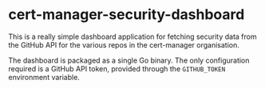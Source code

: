 # cert-manager-security-dashboard

This is a really simple dashboard application for fetching security data from the GitHub API for the various repos in the cert-manager organisation.

The dashboard is packaged as a single Go binary. The only configuration required is a GitHub API token, provided through the `GITHUB_TOKEN` environment variable.

